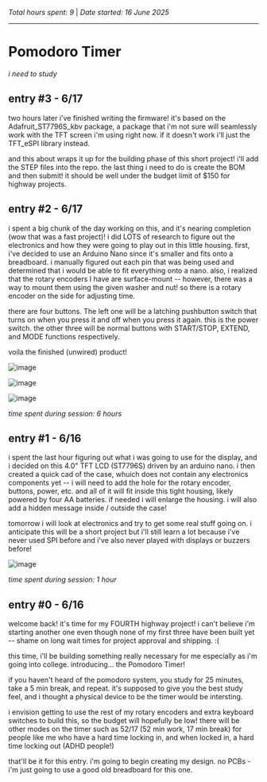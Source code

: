 *Total hours spent: 9* | *Date started: 16 June 2025*

---
# Pomodoro Timer
_i need to study_

## entry #3 - 6/17

two hours later i've finished writing the firmware! it's based on the Adafruit_ST7796S_kbv package, a package that i'm not sure will seamlessly work with the TFT screen i'm using right now. if it doesn't work i'll just the TFT_eSPI library instead.

and this about wraps it up for the building phase of this short project! i'll add the STEP files into the repo. the last thing i need to do is create the BOM and then submit! it should be well under the budget limit of $150 for highway projects.

## entry #2 - 6/17

i spent a big chunk of the day working on this, and it's nearing completion (wow that was a fast project)! i did LOTS of research to figure out the electronics and how they were going to play out in this little housing. first, i've decided to use an Arduino Nano since it's smaller and fits onto a breadboard. i manually figured out each pin that was being used and determined that i would be able to fit everything onto a nano. also, i realized that the rotary encoders I have are surface-mount -- however, there was a way to mount them using the given washer and nut! so there is a rotary encoder on the side for adjusting time. 

there are four buttons. The left one will be a latching pushbutton switch that turns on when you press it and off when you press it again. this is the power switch. the other three will be normal buttons with START/STOP, EXTEND, and MODE functions respectively. 

voila the finished (unwired) product!

![image](https://github.com/user-attachments/assets/6f465b89-ef5a-4e12-8e44-3f62c5d3d08d)

![image](https://github.com/user-attachments/assets/a8de058f-4532-4dff-8756-441f35433a08)

![image](https://github.com/user-attachments/assets/09cdf5a2-80dc-4fb5-a667-1d0015178ad0)

_time spent during session: 6 hours_

## entry #1 - 6/16

i spent the last hour figuring out what i was going to use for the display, and i decided on this 4.0" TFT LCD (ST7796S) driven by an arduino nano. i then created a quick cad of the case, whuich does not contain any electronics components yet -- i will need to add the hole for the rotary encoder, buttons, power, etc. and all of it will fit inside this tight housing, likely powered by four AA batteries. if needed i will enlarge the housing. i will also add a hidden message inside / outside the case! 

tomorrow i will look at electronics and try to get some real stuff going on. i anticipate this will be a short project but i'll still learn a lot because i've never used SPI before and i've also never played with displays or buzzers before!

![image](https://github.com/user-attachments/assets/0397fb25-0675-433d-847f-a421fdb4fbc8)

_time spent during session: 1 hour_

## entry #0 - 6/16

welcome back! it's time for my FOURTH highway project! i can't believe i'm starting another one even though none of my first three have been built yet -- shame on long wait times for project approval and shipping. :(

this time, i'll be building something really necessary for me especially as i'm going into college. introducing... the Pomodoro Timer!

if you haven't heard of the pomodoro system, you study for 25 minutes, take a 5 min break, and repeat. it's supposed to give you the best study feel, and i thought a physical device to be the timer would be intersting.

i envision getting to use the rest of my rotary encoders and extra keyboard switches to build this, so the budget will hopefully be low! there will be other modes on the timer such as 52/17 (52 min work, 17 min break) for people like me who have a hard time locking in, and when locked in, a hard time locking out (ADHD people!)

that'll be it for this entry. i'm going to begin creating my design. no PCBs - i'm just going to use a good old breadboard for this one.

